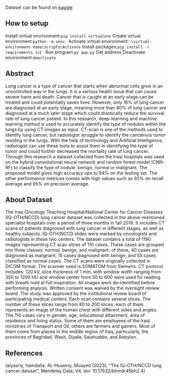 Dataset can be found on [kaggle](https://www.kaggle.com/datasets/hamdallak/the-iqothnccd-lung-cancer-dataset)   
<h2>How to setup</h2>  
Install virtual environment:<code>pip install virtualenv</code>  
Create virtual environment:<code>python<version> -m venv <virtual-environment-name></code>  
Activate virtual environment:<code>.\virtual-environment-name\Scripts\Activate</code>  
Install packages:<code>pip install -r requirements.txt </code>  
Run program:<code>py app.py</code>  
Get address  
Deactivate environment:<code>deactivate</code>

<h2>Abstract </h2>   
Lung cancer is a type of cancer that starts when abnormal cells grow in an uncontrolled way in the lungs. It is a serious health issue that can cause severe harm and death. Cancer that is caught at an early stage can be treated and could potentially saves lives. However, only 16% of lung cancer are diagnosed at an early stage, meaning more than 80% of lung cancer are diagnosed at a much later stage which could drastically reduce the survival rate of lung cancer patient. In this research, deep-learning and machine learning method is used to accurately identify the type of nodules within the lungs by using CT-images as input. CT-scan is one of the methods used to identify lung cancer, but radiologist struggle to identify the cancerous tumor residing in the lungs. With the help of technology and Artificial Intelligence, radiologist can use these tools to assist them in identifying the type of tumor and could further decreased the mortality rate of lung cancer. Through this research a dataset collected from the Iraqi hospitals was used on the hybrid convolutional neural network and random forest model (CNN-RF) to classify the type of nodule: benign, normal or malignant. The proposed model gives high accuracy ups to 94% on the testing set. The other performance metrices comes with high values such as 93% on recall average and 95% on precision average.   
<h2>About Dataset</h2>   
The Iraq-Oncology Teaching Hospital/National Center for Cancer Diseases (IQ-OTH/NCCD) lung cancer dataset was collected in the above-mentioned specialist hospitals over a period of three months in fall 2019. It includes CT scans of patients diagnosed with lung cancer in different stages, as well as healthy subjects. IQ-OTH/NCCD slides were marked by oncologists and radiologists in these two centers. The dataset contains a total of 1190 images representing CT scan slices of 110 cases. These cases are grouped into three classes: normal, benign, and malignant. of these, 40 cases are diagnosed as malignant; 15 cases diagnosed with benign; and 55 cases classified as normal cases. The CT scans were originally collected in DICOM format. The scanner used is SOMATOM from Siemens. CT protocol includes: 120 kV, slice thickness of 1 mm, with window width ranging from 350 to 1200 HU and window center from 50 to 600 were used for reading. with breath hold at full inspiration. All images were de-identified before performing analysis. Written consent was waived by the oversight review board. The study was approved by the institutional review board of participating medical centers. Each scan contains several slices. The number of these slices range from 80 to 200 slices, each of them represents an image of the human chest with different sides and angles. The 110 cases vary in gender, age, educational attainment, area of residence and living status. Some of them are employees of the Iraqi ministries of Transport and Oil, others are farmers and gainers. Most of them come from places in the middle region of Iraq, particularly, the provinces of Baghdad, Wasit, Diyala, Salahuddin, and Babylon.   
<h2>References</h2>   
(alyasriy, hamdalla; AL-Huseiny, Muayed (2023), “The IQ-OTH/NCCD lung cancer dataset”, Mendeley Data, V4, doi: 10.17632/bhmdr45bh2.4)   

